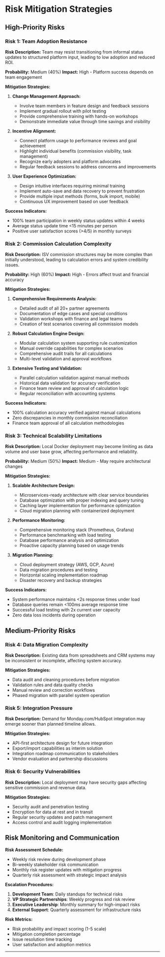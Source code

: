 # Risk Mitigation Strategies

## High-Priority Risks

### Risk 1: Team Adoption Resistance
**Risk Description:** Team may resist transitioning from informal status updates to structured platform input, leading to low adoption and reduced ROI.

**Probability:** Medium (40%)
**Impact:** High - Platform success depends on team engagement

**Mitigation Strategies:**
1. **Change Management Approach:**
   - Involve team members in feature design and feedback sessions
   - Implement gradual rollout with pilot testing
   - Provide comprehensive training with hands-on workshops
   - Demonstrate immediate value through time savings and visibility

2. **Incentive Alignment:**
   - Connect platform usage to performance reviews and goal achievement
   - Highlight individual benefits (commission visibility, task management)
   - Recognize early adopters and platform advocates
   - Regular feedback sessions to address concerns and improvements

3. **User Experience Optimization:**
   - Design intuitive interfaces requiring minimal training
   - Implement auto-save and data recovery to prevent frustration
   - Provide multiple input methods (forms, bulk import, mobile)
   - Continuous UX improvement based on user feedback

**Success Indicators:**
- 100% team participation in weekly status updates within 4 weeks
- Average status update time <15 minutes per person
- Positive user satisfaction scores (>4/5) in monthly surveys

### Risk 2: Commission Calculation Complexity
**Risk Description:** ISV commission structures may be more complex than initially understood, leading to calculation errors and system credibility issues.

**Probability:** High (60%)
**Impact:** High - Errors affect trust and financial accuracy

**Mitigation Strategies:**
1. **Comprehensive Requirements Analysis:**
   - Detailed audit of all 20+ partner agreements
   - Documentation of edge cases and special conditions
   - Validation workshops with finance and legal teams
   - Creation of test scenarios covering all commission models

2. **Robust Calculation Engine Design:**
   - Modular calculation system supporting rule customization
   - Manual override capabilities for complex scenarios
   - Comprehensive audit trails for all calculations
   - Multi-level validation and approval workflows

3. **Extensive Testing and Validation:**
   - Parallel calculation validation against manual methods
   - Historical data validation for accuracy verification
   - Finance team review and approval of calculation logic
   - Regular reconciliation with accounting systems

**Success Indicators:**
- 100% calculation accuracy verified against manual calculations
- Zero discrepancies in monthly commission reconciliation
- Finance team approval of all calculation methodologies

### Risk 3: Technical Scalability Limitations
**Risk Description:** Local Docker deployment may become limiting as data volume and user base grow, affecting performance and reliability.

**Probability:** Medium (50%)
**Impact:** Medium - May require architectural changes

**Mitigation Strategies:**
1. **Scalable Architecture Design:**
   - Microservices-ready architecture with clear service boundaries
   - Database optimization with proper indexing and query tuning
   - Caching layer implementation for performance optimization
   - Cloud migration planning with containerized deployment

2. **Performance Monitoring:**
   - Comprehensive monitoring stack (Prometheus, Grafana)
   - Performance benchmarking with load testing
   - Database performance analysis and optimization
   - Proactive capacity planning based on usage trends

3. **Migration Planning:**
   - Cloud deployment strategy (AWS, GCP, Azure)
   - Data migration procedures and testing
   - Horizontal scaling implementation roadmap
   - Disaster recovery and backup strategies

**Success Indicators:**
- System performance maintains <2s response times under load
- Database queries remain <100ms average response time
- Successful load testing with 2x current user capacity
- Zero data loss incidents during operation

## Medium-Priority Risks

### Risk 4: Data Migration Complexity
**Risk Description:** Existing data from spreadsheets and CRM systems may be inconsistent or incomplete, affecting system accuracy.

**Mitigation Strategies:**
- Data audit and cleaning procedures before migration
- Validation rules and data quality checks
- Manual review and correction workflows
- Phased migration with parallel system operation

### Risk 5: Integration Pressure
**Risk Description:** Demand for Monday.com/HubSpot integration may emerge sooner than planned timeline allows.

**Mitigation Strategies:**
- API-first architecture design for future integration
- Export/import capabilities as interim solution
- Integration roadmap communication to stakeholders
- Vendor evaluation and partnership discussions

### Risk 6: Security Vulnerabilities
**Risk Description:** Local deployment may have security gaps affecting sensitive commission and revenue data.

**Mitigation Strategies:**
- Security audit and penetration testing
- Encryption for data at rest and in transit
- Regular security updates and patch management
- Access control and audit logging implementation

## Risk Monitoring and Communication

**Risk Assessment Schedule:**
- Weekly risk review during development phase
- Bi-weekly stakeholder risk communication
- Monthly risk register updates with mitigation progress
- Quarterly risk assessment with strategic impact analysis

**Escalation Procedures:**
1. **Development Team**: Daily standups for technical risks
2. **VP Strategic Partnerships**: Weekly progress and risk review
3. **Executive Leadership**: Monthly summary for high-impact risks
4. **External Support**: Quarterly assessment for infrastructure risks

**Risk Metrics:**
- Risk probability and impact scoring (1-5 scale)
- Mitigation completion percentage
- Issue resolution time tracking
- User satisfaction and adoption metrics

---
